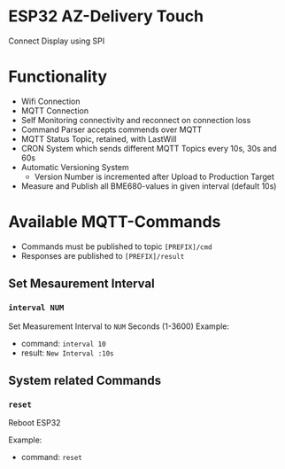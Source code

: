 # ESP32 AZ-Delivery Touch 
Connect Display using SPI

# Functionality
* Wifi Connection  
* MQTT Connection 
* Self Monitoring connectivity and reconnect on connection loss
* Command Parser accepts commends over MQTT
* MQTT Status Topic, retained, with LastWill
* CRON System which sends different MQTT Topics every 10s, 30s and 60s
* Automatic Versioning System
  * Version Number is incremented after Upload to Production Target
* Measure and Publish all BME680-values in given interval (default 10s)

# Available MQTT-Commands 
* Commands must be published to topic `[PREFIX]/cmd`
* Responses are published to `[PREFIX]/result`

## Set Mesaurement Interval
### `interval NUM`
Set Measurement Interval to `NUM` Seconds (1-3600)
 Example:
 * command: `interval 10` 
 * result: `New Interval :10s`


## System related Commands
### `reset`
Reboot ESP32

Example:
 * command: `reset` 
 
